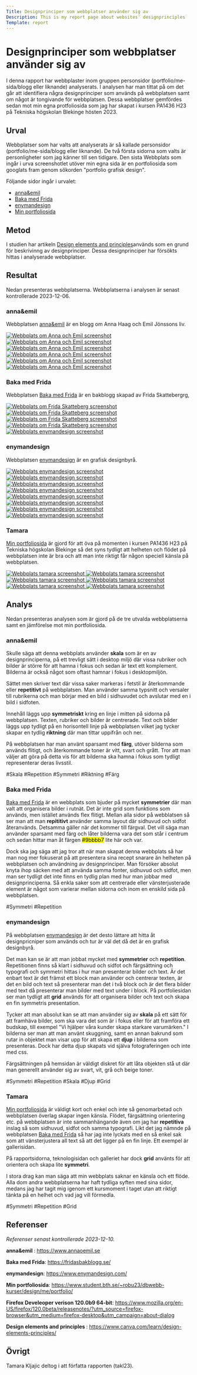 ```yaml
---
Title: Designprinciper som webbplatser använder sig av
Description: This is my report page about websites' designprinciples
Template: report
---
```


# Designprinciper som webbplatser använder sig av

I denna rapport har webbplaster inom gruppen personsidor (portfolio/me-sida/blogg eller liknande) analyserats. I analysen har man tittat på om det går att identifiera några designprinciper som används på webbplatsen samt om något är tongivande för webbplatsen. Dessa webbplatser gemfördes sedan mot min egna protfoliosida som jag har skapat i kursen PA1436 H23 på Tekniska högskolan Blekinge hösten 2023.  

Urval
-----------------------

Webbplatser som har valts att analyserats är så kallade personsidor (portfolio/me-sida/blogg eller liknande). De två första sidorna som valts är personligheter som jag känner till sen tidigare. Den sista Webbplats som ingår i urva screenshotlet utöver min egna sida är en portfoliosida som googlats fram genom sökorden "portfolio grafisk design". 

Följande sidor ingår i urvalet:
- [anna&emil][01]
- [Baka med Frida][02]
- [enymandesign][03]
- [Min portfoliosida][04]


Metod
-----------------------

I studien har artikeln [Design elements and principles][06]används som en grund för beskrivinng av designprinciper. Dessa designprinciper har försökts hittas i analyserade webbplatser. 


Resultat
-----------------------

Nedan presenteras webbplatserna. Webbplatserna i analysen är senast kontrollerade 2023-12-06.


### anna&emil
Webbplatsen [anna&emil][01] är en blogg om Anna Haag och Emil Jönssons liv.  

<div class="gallery-two">

<a href="%base_url%/image//annaoemil2.png" target="_blank">
<picture>
    <source media="(min-width: 668px)" srcset="%base_url%/image/annaoemil2.png?save-as=jpg&w=1200&q=70">
    <img src="%base_url%/image/annaoemil2.png?save-as=jpg&w=600&q=70" alt="Webbplats om Anna och Emil screenshot">
   
</picture>
</a>

<a href="%base_url%/image//annaoemil3.png" target="_blank">
<picture>
    <source media="(min-width: 668px)" srcset="%base_url%/image/annaoemil3.png?save-as=jpg&w=1200&q=70">
    <img src="%base_url%/image/annaoemil3.png?save-as=jpg&w=600&q=70" alt="Webbplats om Anna och Emil screenshot">
   
</picture>
</a>

<a href="%base_url%/image//annaoemil4.png" target="_blank">
<picture>
    <source media="(min-width: 668px)" srcset="%base_url%/image/annaoemil4.png?save-as=jpg&w=1200&q=70">
    <img src="%base_url%/image/annaoemil4.png?save-as=jpg&w=600&q=70" alt="Webbplats om Anna och Emil screenshot">
   
</picture>
</a>

<a href="%base_url%/image//annaoemil0.png" target="_blank">
<picture>
    <source media="(min-width: 668px)" srcset="%base_url%/image/annaoemil0.png?save-as=jpg&w=1200&q=70">
    <img src="%base_url%/image/annaoemil0.png?save-as=jpg&w=600&q=70" alt="Webbplats om Anna och Emil screenshot">
   
</picture>
</a>

<a href="%base_url%/image//annaoemil1.png" target="_blank">
<picture>
    <source media="(min-width: 668px)" srcset="%base_url%/image/annaoemil1.png?save-as=jpg&w=1200&q=70">
    <img src="%base_url%/image/annaoemil1.png?save-as=jpg&w=600&q=70" alt="Webbplats om Anna och Emil screenshot">
   
</picture>
</a>

<a href="%base_url%/image//annaoemil.png" target="_blank">
<picture>
    <source media="(min-width: 668px)" srcset="%base_url%/image/annaoemil.png?save-as=jpg&w=1200&q=70">
    <img src="%base_url%/image/annaoemil.png?save-as=jpg&w=600&q=70" alt="Webbplats om Anna och Emil screenshot">
   
</picture>
</a>

</div>


### Baka med Frida
Webbplatsen [Baka med Frida][02] är en bakblogg skapad av Frida Skattebergrg, 

<div class="gallery-two">

<a href="%base_url%/image//bakamedfrida.png" target="_blank">
<picture>
    <source media="(min-width: 668px)" srcset="%base_url%/image/bakamedfrida.png?save-as=jpg&w=1200&q=70">
    <img src="%base_url%/image/bakamedfrida.png?save-as=jpg&w=600&q=70" alt="Webbplats om Frida Skatteberg screenshot">
   
</picture>
</a>

<a href="%base_url%/image//bakamedfrida0.png" target="_blank">
<picture>
    <source media="(min-width: 668px)" srcset="%base_url%/image/bakamedfrida0.png?save-as=jpg&w=1200&q=70">
    <img src="%base_url%/image/bakamedfrida0.png?save-as=jpg&w=600&q=70" alt="Webbplats om Frida Skatteberg screenshot">
   
</picture>
</a>
<a href="%base_url%/image//bakamedfrida1.png" target="_blank">
<picture>
    <source media="(min-width: 668px)" srcset="%base_url%/image/bakamedfrida1.png?save-as=jpg&w=1200&q=70">
    <img src="%base_url%/image/bakamedfrida1.png?save-as=jpg&w=600&q=70" alt="Webbplats om Frida Skatteberg screenshot">
   
</picture>
</a>

<a href="%base_url%/image//bakamedfrida2.png" target="_blank">
<picture>
    <source media="(min-width: 668px)" srcset="%base_url%/image/bakamedfrida2.png?save-as=jpg&w=1200&q=70">
    <img src="%base_url%/image/bakamedfrida2.png?save-as=jpg&w=600&q=70" alt="Webbplats om Frida Skatteberg screenshot">
   
</picture>
</a>

<a href="%base_url%/image//bakamedfrida3.png" target="_blank">
<picture>
    <source media="(min-width: 668px)" srcset="%base_url%/image/bakamedfrida3.png?save-as=jpg&w=1200&q=70">
    <img src="%base_url%/image/bakamedfrida3.png?save-as=jpg&w=600&q=70" alt="Webbplats enymandesign screenshot">
   
</picture>
</a>

</div>



### enymandesign
Webbplatsen [enymandesign][03] är en grafisk designbyrå.

<div class="gallery-two">

<a href="%base_url%/image//enymandesign.png" target="_blank">
<picture>
    <source media="(min-width: 668px)" srcset="%base_url%/image/enymandesign.png?save-as=jpg&w=1200&q=70">
    <img src="%base_url%/image/enymandesign.png?save-as=jpg&w=600&q=70" alt="Webbplats enymandesign screenshot">
   
</picture>
</a>

<a href="%base_url%/image//enymandesign0.png" target="_blank">
<picture>
    <source media="(min-width: 668px)" srcset="%base_url%/image/enymandesign0.png?save-as=jpg&w=1200&q=70">
    <img src="%base_url%/image/enymandesign0.png?save-as=jpg&w=600&q=70" alt="Webbplats enymandesign screenshot">
   
</picture>
</a>
<a href="%base_url%/image//enymandesign1.png" target="_blank">
<picture>
    <source media="(min-width: 668px)" srcset="%base_url%/image/enymandesign1.png?save-as=jpg&w=1200&q=70">
    <img src="%base_url%/image/enymandesign1.png?save-as=jpg&w=600&q=70" alt="Webbplats enymandesign screenshot">
   
</picture>
</a>

<a href="%base_url%/image//enymandesign2.png" target="_blank">
<picture>
    <source media="(min-width: 668px)" srcset="%base_url%/image/enymandesign2.png?save-as=jpg&w=1200&q=70">
    <img src="%base_url%/image/enymandesign2.png?save-as=jpg&w=600&q=70" alt="Webbplats enymandesign screenshot">
   
</picture>
</a>

<a href="%base_url%/image//enymandesign3.png" target="_blank">
<picture>
    <source media="(min-width: 668px)" srcset="%base_url%/image/enymandesign3.png?save-as=jpg&w=1200&q=70">
    <img src="%base_url%/image/enymandesign3.png?save-as=jpg&w=600&q=70" alt="Webbplats enymandesign screenshot">
   
</picture>
</a>

<a href="%base_url%/image//enymandesign4.png" target="_blank">
<picture>
    <source media="(min-width: 668px)" srcset="%base_url%/image/enymandesign4.png?save-as=jpg&w=1200&q=70">
    <img src="%base_url%/image/enymandesign4.png?save-as=jpg&w=600&q=70" alt="Webbplats enymandesign screenshot">
   
</picture>
</a>

<a href="%base_url%/image//enymandesign5.png" target="_blank">
<picture>
    <source media="(min-width: 668px)" srcset="%base_url%/image/enymandesign5.png?save-as=jpg&w=1200&q=70">
    <img src="%base_url%/image/enymandesign5.png?save-as=jpg&w=600&q=70" alt="Webbplats enymandesign screenshot">
   
</picture>
</a>

<a href="%base_url%/image//enymandesign6.png" target="_blank">
<picture>
    <source media="(min-width: 668px)" srcset="%base_url%/image/enymandesign6.png?save-as=jpg&w=1200&q=70">
    <img src="%base_url%/image/enymandesign6.png?save-as=jpg&w=600&q=70" alt="Webbplats enymandesign screenshot">
   
</picture>
</a>
</div>


### Tamara
[Min portfoliosida][03] är gjord för att öva på momenten i kursen PA1436 H23 på Tekniska högskolan Blekinge så det syns tydligt att helheten och flödet på webbplatsen inte är bra och att man inte riktigt får någon speciell känsla på webbplatsen.

<div class="gallery-two">

<a href="%base_url%/image//tamara.png" target="_blank">
<picture>
    <source media="(min-width: 668px)" srcset="%base_url%/image/tamara.png?save-as=jpg&w=1200&q=70">
    <img src="%base_url%/image/tamara.png?save-as=jpg&w=600&q=70" alt="Webbplats tamara screenshot">
</picture>
</a>

<a href="%base_url%/image//tamara0.png" target="_blank">
<picture>
    <source media="(min-width: 668px)" srcset="%base_url%/image/tamara0.png?save-as=jpg&w=1200&q=70">
    <img src="%base_url%/image/enymandesign0.png?save-as=jpg&w=600&q=70" alt="Webbplats tamara screenshot">
</picture>
</a>

<a href="%base_url%/image//tamara1.png" target="_blank">
<picture>
    <source media="(min-width: 668px)" srcset="%base_url%/image/tamara1.png?save-as=jpg&w=1200&q=70">
    <img src="%base_url%/image/tamara1.png?save-as=jpg&w=600&q=70" alt="Webbplats tamara screenshot">
</picture>
</a>

<a href="%base_url%/image//tamara2.png" target="_blank">
<picture>
    <source media="(min-width: 668px)" srcset="%base_url%/image/tamara2.png?save-as=jpg&w=1200&q=70">
    <img src="%base_url%/image/tamara2.png?save-as=jpg&w=600&q=70" alt="Webbplats tamara screenshot">
</picture>
</a>

<a href="%base_url%/image//tamara3.png" target="_blank">
<picture>
    <source media="(min-width: 668px)" srcset="%base_url%/image/tamara3.png?save-as=jpg&w=1200&q=70">
    <img src="%base_url%/image/tamara3.png?save-as=jpg&w=600&q=70" alt="Webbplats tamara screenshot">
</picture>
</a>

<a href="%base_url%/image//tamara4.png" target="_blank">
<picture>
    <source media="(min-width: 668px)" srcset="%base_url%/image/tamara4.png?save-as=jpg&w=1200&q=70">
    <img src="%base_url%/image/tamara4.png?save-as=jpg&w=600&q=70" alt="Webbplats tamara screenshot">
</picture>
</a>

</div>


Analys
-----------------------
Nedan presenteras analysen som är gjord på de tre utvalda webbplatserna samt en jämförelse mot min portfoliosida.

### anna&emil

Skulle säga att denna webbplats använder <b>skala</b> som är en av designprinciperna, på ett trevligt sätt i desktop miljö där vissa rubriker och bilder är större för att hamna i fokus och sedan är text ett komplement. Bilderna är också något som oftast hamnar i fokus i desktopmiljön. 

Sättet men skriver text där vissa saker markeras i fetstil är återkommande eller <b>repetitivt</b> på webbplatsen. Man använder samma typsnitt och versaler till rubrikerna och man börjar med en bild i sidhuvudet och avslutar med en i bild i sidfoten. 

Innehåll läggs upp <b>symmetriskt</b> kring en linje i mitten på sidorna på webbplatsen. Texten, rubriker och bilder är centrerade. Text och bilder läggs upp tydligt på en horisontell linje på webbplatsen vilket jag tycker skapar en tydlig <b>riktning</b> där man tittar uppifrån och ner. 

På webbplatsen har man använt sparsamt med <b>färg</b>, utöver bilderna som används flitigt, och återkommande toner är vitt, svart och grått. Tror att man väljer att göra på detta vis för att bilderna ska hamna i fokus som tydligt representerar deras livsstil. 

<p>#Skala #Repetition #Symmetri #Riktning #Färg</p>

### Baka med Frida

[Baka med Frida][02] är en webbplats som bjuder på mycket <b>symmetrier</b> där man valt att organisera bilder i rutnät. Det är inte grid som funktions som används, men istället används flex flitigt. Mellan alla sidor på webblatsen så ser man att man <b>repititivt</b> använder samma layout där sidhuvud och sidfot återanvänds. Detsamma gäller när det kommer till färgval. Det vill säga man använder sparsamt med färg och låter bilderna vara det som står i centrum och sedan hittar man åt färgen <mark>#9bbbb7</mark> lite här och var. 

Dock ska jag säga att jag tror att när man skapat denna webbplats så har man nog mer fokuserat på att presentera sina recept snarare än helheten på webbplatsen och användning av designprinciper. Man försöker absolut knyta ihop säcken med att använda samma fonter, sidhuvud och sidfot, men man ser tydligt det inte finns en tydlig plan med hur man jobbar med designprinciperna. Så enkla saker som att centrerade eller vänsterjusterade element är något som varierar mellan sidorna och inom en enskild sida på webbplatsen. 

<p>#Symmetri #Repetition</p>

### enymandesign

På webbplatsen [enymandesign][03] är det desto lättare att hitta åt designpricniper som används och tur är väl det då det är en grafisk designbyrå. 

Det man kan se är att man jobbat mycket med <b>symmetrier</b> och <b>repetition</b>. Repetitionen finns så klart i sidhuvud och sidfot och färgsättning och typografi och symmetri hittas i hur man presenterar bilder och text. Är det enbart text är det främst ett block man använder och centrerar texten, är det en bild och text så presenterar man det i två block och är det flera bilder med text då presenterar man bilder med text under i block. På portfoliesidan ser man tydligt att <b>grid</b> används för att organisera bilder och text och skapa en fin symmetris presentation.  

Tycker att man absolut kan se att man använder sig av <b>skala</b> på ett sätt för att framhäva bilder, som ska vara det som är i fokus eller för att framföra ett budskap, till exempel "Vi hjälper våra kunder skapa starkare varumärken." I bilderna ser man att man använt skuggning, samt en annan bakrund som rutar in objektet man visar upp för att skapa ett <b>djup</b> i bilderna som presenteras. Dock har detta djup skapats vid själva fotograferingen och inte med css.  

Färgsättningen på hemsidan är väldigt diskret för att låta objekten stå ut där man generellt använder sig av svart, vit, grå och beige toner.  

<p>#Symmetri #Repetition #Skala #Djup #Grid</p>


### Tamara
[Min portfoliosida][04] är väldigt kort och enkel och inte så genomarbetad och webbplatsen överlag skapar ingen känsla. Flödet, färgsättning orientering etc. på webbplatsen är inte sammanhängande även om jag har <b>repetitiva</b> inslag så som sidhuvud, sidfot och samma typografi. Likt det jag nämnde på webbplatsen [Baka med Frida][02] så har jag inte lyckats med en så enkel sak som att vänsterjustera all text så att det ligger på en fin linje. Ett exempel är gallerisidan. 

På rapportsidorna, teknologisidan och galleriet har dock <b>grid</b> använts för att orientera och skapa lite <b>symmetri</b>.

I stora drag kan man säga att min webbplats saknar en känsla och ett flöde. Alla dom andra webbplatserna har haft tydliga syften med sina sidor, medans jag har tagit mig igenom ett kursmoment i taget utan att riktigt tänkta på en helhet och vad jag vill förmedla. 

<p>#Symmetri #Repetition #Grid</p>

Referenser
-----------------------

<i>Referenser senast kontrollerade 2023-12-10.</i>

[01]: https://www.annaoemil.se

[02]: https://fridasbakblogg.se/

[03]: https://www.enymandesign.com/

[04]: https://www.student.bth.se/~robu23/dbwebb-kurser/design/me/portfolio/

[05]: https://www.mozilla.org/en-US/firefox/120.0beta/releasenotes/?utm_source=firefox-browser&utm_medium=firefox-desktop&utm_campaign=about-dialog

[06]: https://www.canva.com/learn/design-elements-principles/


<b>anna&emil </b>: https://www.annaoemil.se

<b>Baka med Frida</b>: https://fridasbakblogg.se/

<b>enymandesign</b>: https://www.enymandesign.com/

<b>Min portfoliosida</b>: https://www.student.bth.se/~robu23/dbwebb-kurser/design/me/portfolio/

<b>Firefox Develeoper verison 120.0b9 64-bit</b>: https://www.mozilla.org/en-US/firefox/120.0beta/releasenotes/?utm_source=firefox-browser&utm_medium=firefox-desktop&utm_campaign=about-dialog 

<b>Design elements and principles </b>: https://www.canva.com/learn/design-elements-principles/


Övrigt
-----------------------

Tamara Kljajic deltog i att författa rapporten (takl23).
